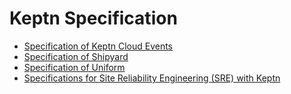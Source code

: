 # Keptn Specification

* [Specification of Keptn Cloud Events](cloudevents.md)
* [Specification of Shipyard](shipyard.md)
* [Specification of Uniform](uniform.md)
* [Specifications for Site Reliability Engineering (SRE) with Keptn](sre.md)
